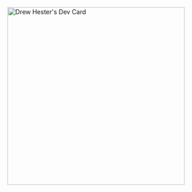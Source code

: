 <a href="https://app.daily.dev/DailyDevTips"><img src="https://github.com/labryn/labryn/blob/master/devcard.svg" width="400" alt="Drew Hester's Dev Card"/></a>
